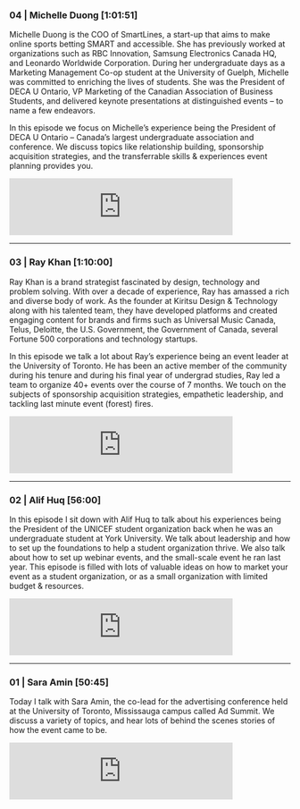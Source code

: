 ### 04 | Michelle Duong [1:01:51]
Michelle Duong is the COO of SmartLines, a start-up that aims to make online sports betting SMART and accessible. She has previously worked at organizations such as RBC Innovation, Samsung Electronics Canada HQ, and Leonardo Worldwide Corporation. During her undergraduate days as a Marketing Management Co-op student at the University of Guelph, Michelle was committed to enriching the lives of students. She was the President of DECA U Ontario, VP Marketing of the Canadian Association of Business Students, and delivered keynote presentations at distinguished events – to name a few endeavors.

In this episode we focus on Michelle’s experience being the President of DECA U Ontario – Canada’s largest undergraduate association and conference. We discuss topics like relationship building, sponsorship acquisition strategies, and the transferrable skills & experiences event planning provides you.

<iframe src="https://anchor.fm/cwelpodcast/embed/episodes/04--Michelle-Duong-e4b2sp" height="102px" width="400px" frameborder="0" scrolling="no"></iframe>

<hr>

### 03 | Ray Khan [1:10:00]
Ray Khan is a brand strategist fascinated by design, technology and problem solving. With over a decade of experience, Ray has amassed a rich and diverse body of work. As the founder at Kiritsu Design & Technology along with his talented team, they have developed platforms and created engaging content for brands and firms such as Universal Music Canada, Telus, Deloitte, the U.S. Government, the Government of Canada, several Fortune 500 corporations and technology startups.

In this episode we talk a lot about Ray’s experience being an event leader at the University of Toronto. He has been an active member of the community during his tenure and during his final year of undergrad studies, Ray led a team to organize 40+ events over the course of 7 months. We touch on the subjects of sponsorship acquisition strategies, empathetic leadership, and tackling last minute event (forest) fires.

<iframe src="https://anchor.fm/radiun-huq/embed/episodes/03--Ray-Khan-e48auv" height="102px" width="400px" frameborder="0" scrolling="no"></iframe>

<hr>

### 02 | Alif Huq [56:00]
In this episode I sit down with Alif Huq to talk about his experiences being the President of the UNICEF student organization back when he was an undergraduate student at York University. We talk about leadership and how to set up the foundations to help a student organization thrive. We also talk about how to set up webinar events, and the small-scale event he ran last year. This episode is filled with lots of valuable ideas on how to market your event as a student organization, or as a small organization with limited budget & resources. 

<iframe src="https://anchor.fm/radiun-huq/embed/episodes/02--Alif-Huq-e40pf1" height="102px" width="400px" frameborder="0" scrolling="no"></iframe>

<hr>

### 01 | Sara Amin [50:45]
Today I talk with Sara Amin, the co-lead for the advertising conference held at the University of Toronto, Mississauga campus called Ad Summit. We discuss a variety of topics, and hear lots of behind the scenes stories of how the event came to be. 

<iframe src="https://anchor.fm/radiun-huq/embed/episodes/01--Sara-Amin-e409g1" height="102px" width="400px" frameborder="0" scrolling="no"></iframe>
